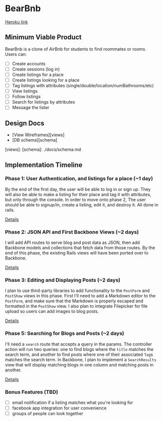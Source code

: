 # BearBnb

[Heroku link][heroku]

[heroku]: http://bearbnb.herokuapp.com

## Minimum Viable Product
BearBnb is a clone of AirBnb for students to find roommates or rooms. Users can:

- [ ] Create accounts
- [ ] Create sessions (log in)
- [ ] Create listings for a place
- [ ] Create listings looking for a place
- [ ] Tag listings with attributes (single/double/location/numBathrooms/etc)
- [ ] View listings
- [ ] Follow listings
- [ ] Search for listings by attributes
- [ ] Message the lister

## Design Docs
* [View Wireframes][views]
* [DB schema][schema]

[views]: 
[schema]: ./docs/schema.md

## Implementation Timeline

### Phase 1: User Authentication, and listings for a place (~1 day)
By the end of the first day, the user will be able to log in or sign up. They will
also be able to make a listing for their place and tag it with attributes, but only through
the console. In order to move onto phase 2, The user should be able to signup/in, create
a listing, edit it, and destroy it. All done in rails.

[Details][phase-one]

### Phase 2: JSON API and First Backbone Views (~2 days)
I will add API routes to serve blog and post data as JSON, then add Backbone
models and collections that fetch data from those routes. By the end of this
phase, the existing Rails views will have been ported over to Backbone.

[Details][phase-two]

### Phase 3: Editing and Displaying Posts (~2 days)
I plan to use third-party libraries to add functionality to the `PostForm` and
`PostShow` views in this phase. First I'll need to add a Markdown editor to the
`PostForm`, and make sure that the Markdown is properly escaped and formatted in
the `PostShow` view. I also plan to integrate Filepicker for file upload so
users can add images to blog posts.

[Details][phase-three]

### Phase 5: Searching for Blogs and Posts (~2 days)
I'll need a `search` route that accepts a query in the params. The controller
action will run two queries: one to find blogs where the `title` matches
the search term, and another to find posts where one of their associated `Tag`s
matches the search term. In Backbone, I plan to implement a `SearchResults` view
that will display matching blogs in one column and matching posts in another.

[Details][phase-five]

### Bonus Features (TBD)
- [ ] email notification if a listing matches what you're looking for
- [ ] facebook app integration for user convenience
- [ ] groups of people can look together

[phase-one]: ./docs/phases/phase1.md
[phase-two]: ./docs/phases/phase2.md
[phase-three]: ./docs/phases/phase3.md
[phase-four]: ./docs/phases/phase4.md
[phase-five]: ./docs/phases/phase5.md

